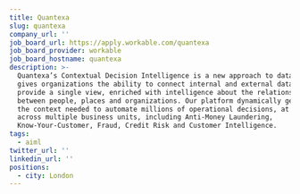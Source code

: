 ```yaml
---
title: Quantexa
slug: quantexa
company_url: ''
job_board_url: https://apply.workable.com/quantexa
job_board_provider: workable
job_board_hostname: quantexa
description: >-
  Quantexa’s Contextual Decision Intelligence is a new approach to data that
  gives organizations the ability to connect internal and external data sets to
  provide a single view, enriched with intelligence about the relationships
  between people, places and organizations. Our platform dynamically generates
  the context needed to automate millions of operational decisions, at scale,
  across multiple business units, including Anti-Money Laundering,
  Know-Your-Customer, Fraud, Credit Risk and Customer Intelligence.
tags:
  - aiml
twitter_url: ''
linkedin_url: ''
positions:
  - city: London
---
```

